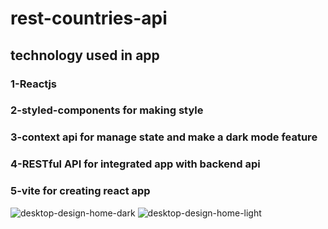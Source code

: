 # rest-countries-api

## technology used in app

### 1-Reactjs

### 2-styled-components for making style

### 3-context api for manage state and make a dark mode feature

### 4-RESTful API for integrated app with backend api

### 5-vite for creating react app
![desktop-design-home-dark](https://github.com/abdelrahman-mohammed1/rest-countries/assets/75761246/c39e43aa-e230-469a-839b-ed14e912e9db)
![desktop-design-home-light](https://github.com/abdelrahman-mohammed1/rest-countries/assets/75761246/5d629af2-56d9-4c6a-b5ca-f3b3539e39f7)
